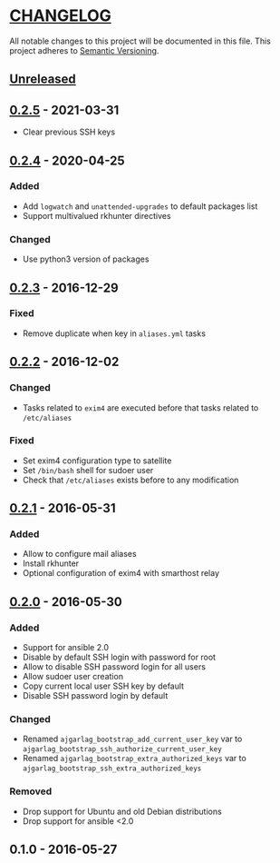 # [CHANGELOG](http://keepachangelog.com/)
All notable changes to this project will be documented in this file.
This project adheres to [Semantic Versioning](http://semver.org/).

## [Unreleased]

## [0.2.5] - 2021-03-31
 - Clear previous SSH keys

## [0.2.4] - 2020-04-25

### Added
 - Add `logwatch` and `unattended-upgrades` to default packages list
 - Support multivalued rkhunter directives

### Changed
 - Use python3 version of packages

## [0.2.3] - 2016-12-29

### Fixed
- Remove duplicate when key in `aliases.yml` tasks

## [0.2.2] - 2016-12-02

### Changed
- Tasks related to `exim4` are executed before that tasks related to `/etc/aliases`

### Fixed
- Set exim4 configuration type to satellite
- Set `/bin/bash` shell for sudoer user
- Check that `/etc/aliases` exists before to any modification

## [0.2.1] - 2016-05-31

### Added
- Allow to configure mail aliases
- Install rkhunter
- Optional configuration of exim4 with smarthost relay


## [0.2.0] - 2016-05-30

### Added
- Support for ansible 2.0
- Disable by default SSH login with password for root
- Allow to disable SSH password login for all users
- Allow sudoer user creation
- Copy current local user SSH key by default
- Disable SSH password login by default

### Changed
- Renamed `ajgarlag_bootstrap_add_current_user_key` var to `ajgarlag_bootstrap_ssh_authorize_current_user_key`
- Renamed `ajgarlag_bootstrap_extra_authorized_keys` var to `ajgarlag_bootstrap_ssh_extra_authorized_keys`

### Removed
- Drop support for Ubuntu and old Debian distributions
- Drop support for ansible <2.0

## 0.1.0 - 2016-05-27

[unreleased]: https://github.com/ajgarlag/ansible-bootstrap/compare/0.2.5...master
[0.2.5]: https://github.com/ajgarlag/ansible-bootstrap/compare/0.2.4...0.2.5
[0.2.4]: https://github.com/ajgarlag/ansible-bootstrap/compare/0.2.3...0.2.4
[0.2.3]: https://github.com/ajgarlag/ansible-bootstrap/compare/0.2.2...0.2.3
[0.2.2]: https://github.com/ajgarlag/ansible-bootstrap/compare/0.2.1...0.2.2
[0.2.1]: https://github.com/ajgarlag/ansible-bootstrap/compare/0.2.0...0.2.1
[0.2.0]: https://github.com/ajgarlag/ansible-bootstrap/compare/0.1.0...0.2.0
